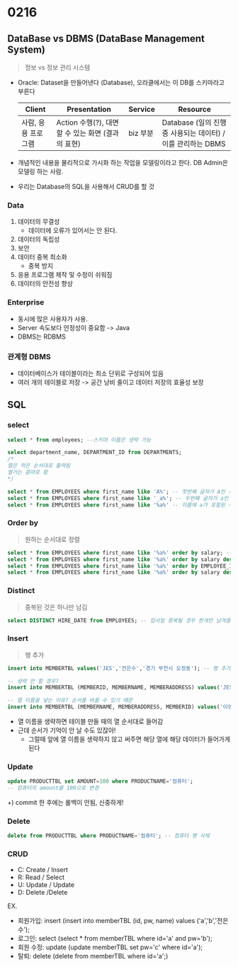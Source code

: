 # 0216

## DataBase vs DBMS (DataBase Management System)

> 정보 vs 정보 관리 시스템

- Oracle: Dataset을 만들어낸다 (Database), 오라클에서는 이 DB를 스키마라고 부른다

  | Client              | Presentation                                      | Service  | Resource                                                     |
  | ------------------- | ------------------------------------------------- | -------- | ------------------------------------------------------------ |
  | 사람, 응용 프로그램 | Action 수행(?), 대면할 수 있는 화면 (결과의 표현) | biz 부분 | Database (일의 진행 중 사용되는 데이터)  / 이를 관리하는 DBMS |

- 개념적인 내용을 물리적으로 가시화 하는 작업을 모델링이라고 한다. DB Admin은 모델링 하는 사람.
- 우리는 Database의 SQL을 사용해서 CRUD를 할 것



### Data

1. 데이터의 무결성
   - 데이터에 오류가 있어서는 안 된다.
2. 데이터의 독립성
3. 보안
4. 데이터 중복 최소화
   - 중복 방지
5. 응용 프로그램 제작 및 수정이 쉬워짐
6. 데이터의 안전성 향상



### Enterprise

- 동시에 많은 사용자가 사용.
- Server 속도보다 안정성이 중요함 -> Java
- DBMS는 RDBMS



### 관계형 DBMS

- 데이터베이스가 테이블이라는 최소 단위로 구성되어 있음
- 여러 개의 테이블로 저장 -> 공간 낭비 줄이고 데이터 저장의 효율성 보장



## SQL

### select

``` sql
select * from employees; --스키마 이름은 생략 가능

select department_name, DEPARTMENT_ID from DEPARTMENTS;
/*
열은 적은 순서대로 출력됨
열거는 콤마로 함
*/
```



``` sql
select * from EMPLOYEES where first_name like 'A%'; -- 첫번째 글자가 A인 사람
select * from EMPLOYEES where first_name like '_a%'; -- 두번째 글자가 a인 사람 (대소문자 구분 됨)
select * from EMPLOYEES where first_name like '%a%' -- 이름에 a가 포함된 사람 모두 나옴

```



### Order by

> 원하는 순서대로 정렬

``` sql
select * from EMPLOYEES where first_name like '%a%' order by salary; -- 샐러리 순으로 오름차순
select * from EMPLOYEES where first_name like '%a%' order by salary desc; -- 샐러리 순으로 내림차순
select * from EMPLOYEES where first_name like '%a%' order by EMPLOYEE_ID asc; --ID 순으로 올림차순
select * from EMPLOYEES where first_name like '%a%' order by salary desc, EMPLOYEE_ID asc; -- 샐러리 순으로 내림차순, 샐러리가 같은 경우 ID 순으로 올림차순

```



### Distinct

> 중복된 것은 하나만 남김

``` sql
select DISTINCT HIRE_DATE from EMPLOYEES; -- 입사일 중복될 경우 한개만 남겨줌
```



### Insert

> 행 추가

``` sql
insert into MEMBERTBL values('JES','전은수','경기 부천시 오정동'); -- 행 추가됨 (열 이름 생략하고)

-- 생략 안 할 경우?
insert into MEMBERTBL (MEMBERID, MEMBERNAME, MEMBERADDRESS) values('JES','전은수','경기 부천시 오정동');

-- 열 이름을 넣는 이유? 순서를 바꿀 수 있기 때문
insert into MEMBERTBL (MEMBERNAME, MEMBERADDRESS, MEMBERID) values('이영숙','서울 구로구','Lee');
```

- 열 이름을 생략하면 테이블 만들 때의 열 순서대로 들어감
- 근데 순서가 기억이 안 날 수도 있잖아!
  - 그럴때 앞에 열 이름을 생략하지 않고 써주면 해당 열에 해당 데이터가 들어가게 된다



### Update

``` sql
update PRODUCTTBL set AMOUNT=100 where PRODUCTNAME='컴퓨터';
-- 컴퓨터의 amount를 100으로 변경
```

+) commit 한 후에는 롤백이 안됨, 신중하게!



### Delete

``` sql
delete from PRODUCTTBL where PRODUCTNAME='컴퓨터'; -- 컴퓨터 행 삭제
```



### CRUD

- C: Create / Insert
- R: Read / Select
- U: Update / Update
- D: Delete /Delete

EX.

- 회원가입: insert (insert into memberTBL (id, pw, name) values ('a','b','전은수');
- 로그인: select (select * from memberTBL where id='a' and pw='b');
- 회원 수정: update (update memberTBL set pw='c' where id='a');
- 탈퇴: delete (delete from memberTBL where id='a';)